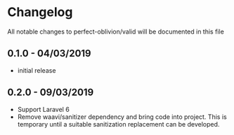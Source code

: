 # Changelog

All notable changes to perfect-oblivion/valid will be documented in this file

## 0.1.0 - 04/03/2019

-   initial release

## 0.2.0 - 09/03/2019

-   Support Laravel 6
-   Remove waavi/sanitizer dependency and bring code into project. This is temporary until a suitable sanitization replacement can be developed.
